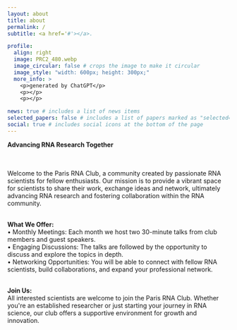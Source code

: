 ```yaml
---
layout: about
title: about
permalink: /
subtitle: <a href='#'></a>. 

profile:
  align: right
  image: PRC2_480.webp
  image_circular: false # crops the image to make it circular
  image_style: "width: 600px; height: 300px;"
  more_info: >
    <p>generated by ChatGPT</p>
    <p></p>
    <p></p>

news: true # includes a list of news items
selected_papers: false # includes a list of papers marked as "selected={true}"
social: true # includes social icons at the bottom of the page
---
```


**Advancing RNA Research Together** <br><br><br>

Welcome to the Paris RNA Club, a community created by passionate RNA scientists for fellow enthusiasts. Our mission is to provide a vibrant space for scientists to share their work, exchange ideas and network, ultimately advancing RNA research and fostering collaboration within the RNA community.<br><br>

**What We Offer:**<br>
•	Monthly Meetings: Each month we host two 30-minute talks from club members and guest speakers.<br>
•	Engaging Discussions: The talks are followed by the opportunity to discuss and explore the topics in depth.<br>
•	Networking Opportunities: You will be able to connect with fellow RNA scientists, build collaborations, and expand your professional network.<br><br>

**Join Us:** <br> All interested scientists are welcome to join the Paris RNA Club. Whether you're an established researcher or just starting your journey in RNA science, our club offers a supportive environment for growth and innovation.


